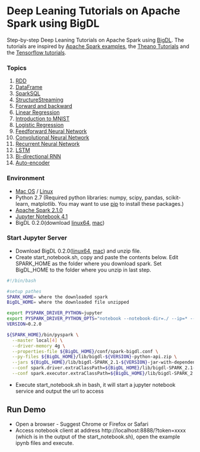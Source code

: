 # Deep Leaning Tutorials on Apache Spark using BigDL

Step-by-step Deep Leaning Tutorials on Apache Spark using [BigDL](https://github.com/intel-analytics/BigDL/). The tutorials are inspired by [Apache Spark examples](http://spark.apache.org/examples.html), the [Theano Tutorials](https://github.com/Newmu/Theano-Tutorials) and the [Tensorflow tutorials](https://github.com/nlintz/TensorFlow-Tutorials).

### Topics
1. [RDD](https://github.com/intel-analytics/BigDL-Tutorials/blob/master/notebooks/spark_basics/RDD.ipynb) 
2. [DataFrame](https://github.com/intel-analytics/BigDL-Tutorials/blob/master/notebooks/spark_basics/DataFrame.ipynb)
3. [SparkSQL](https://github.com/intel-analytics/BigDL-Tutorials/blob/master/notebooks/spark_basics/spark_sql.ipynb)
4. [StructureStreaming](https://github.com/intel-analytics/BigDL-Tutorials/blob/master/notebooks/spark_basics/structured_streaming.ipynb)
5. [Forward and backward](https://github.com/intel-analytics/BigDL-Tutorials/blob/master/notebooks/neural_networks/forward_and_backward.ipynb)
6. [Linear Regression](https://github.com/intel-analytics/BigDL-Tutorials/blob/master/notebooks/neural_networks/linear_regression.ipynb)
7. [Introduction to MNIST](https://github.com/intel-analytics/BigDL-Tutorials/blob/master/notebooks/neural_networks/introduction_to_mnist.ipynb)
8. [Logistic Regression](https://github.com/intel-analytics/BigDL-Tutorials/blob/master/notebooks/neural_networks/logistic_regression.ipynb)
9. [Feedforward Neural Network](https://github.com/intel-analytics/BigDL-Tutorials/blob/master/notebooks/neural_networks/deep_feed_forward_neural_network.ipynb)
10. [Convolutional Neural Network](https://github.com/intel-analytics/BigDL-Tutorials/blob/master/notebooks/neural_networks/cnn.ipynb)
11. [Recurrent Neural Network](https://github.com/intel-analytics/BigDL-Tutorials/blob/master/notebooks/neural_networks/rnn.ipynb)
12. [LSTM](https://github.com/intel-analytics/BigDL-Tutorials/blob/master/notebooks/neural_networks/lstm.ipynb)
13. [Bi-directional RNN](https://github.com/intel-analytics/BigDL-Tutorials/blob/master/notebooks/neural_networks/birnn.ipynb)
14. [Auto-encoder](https://github.com/intel-analytics/BigDL-Tutorials/blob/master/notebooks/neural_networks/autoencoder.ipynb)

### Environment

+ [Mac OS](https://github.com/intel-analytics/BigDL-Tutorials/blob/master/SetupMac.md) / [Linux](https://github.com/intel-analytics/BigDL-Tutorials/blob/master/SetupLinux.md)
+ Python 2.7 (Required python libraries: numpy, scipy, pandas, scikit-learn, matplotlib. You may want to use [pip](https://pip.pypa.io/en/stable/) to install these packages.)
+ [Apache Spark 2.1.0](http://spark.apache.org/docs/2.1.0/)
+ [Jupyter Notebook 4.1](http://jupyter.org/install.html)
+ BigDL 0.2.0(download [linux64](https://repo1.maven.org/maven2/com/intel/analytics/bigdl/dist-spark-2.1.0-scala-2.11.8-linux64/0.2.0/dist-spark-2.1.0-scala-2.11.8-linux64-0.2.0-dist.zip), [mac](https://oss.sonatype.org/content/groups/public/com/intel/analytics/bigdl/dist-spark-2.1.0-scala-2.11.8-mac/0.1.1/dist-spark-2.1.0-scala-2.11.8-mac-0.1.1-dist.zip))

### Start Jupyter Server

* Download BigDL 0.2.0([linux64](https://repo1.maven.org/maven2/com/intel/analytics/bigdl/dist-spark-2.1.0-scala-2.11.8-linux64/0.2.0/dist-spark-2.1.0-scala-2.11.8-linux64-0.2.0-dist.zip), [mac](https://oss.sonatype.org/content/groups/public/com/intel/analytics/bigdl/dist-spark-2.1.0-scala-2.11.8-mac/0.1.1/dist-spark-2.1.0-scala-2.11.8-mac-0.1.1-dist.zip)) and unzip file.
* Create start_notebook.sh, copy and paste the contents below. Edit SPARK_HOME as the folder where you download spark. Set BigDL_HOME to the folder where you unzip in last step. 
```bash
#!/bin/bash

#setup pathes
SPARK_HOME= where the downloaded spark
BigDL_HOME= where the downloaded file unzipped

export PYSPARK_DRIVER_PYTHON=jupyter
export PYSPARK_DRIVER_PYTHON_OPTS="notebook --notebook-dir=./ --ip=* --no-browser"
VERSION=0.2.0

${SPARK_HOME}/bin/pyspark \
  --master local[4] \
  --driver-memory 4g \
  --properties-file ${BigDL_HOME}/conf/spark-bigdl.conf \
  --py-files ${BigDL_HOME}/lib/bigdl-${VERSION}-python-api.zip \
  --jars ${BigDL_HOME}/lib/bigdl-SPARK_2.1-${VERSION}-jar-with-dependencies.jar \
  --conf spark.driver.extraClassPath=${BigDL_HOME}/lib/bigdl-SPARK_2.1-${VERSION}-jar-with-dependencies.jar \
  --conf spark.executor.extraClassPath=${BigDL_HOME}/lib/bigdl-SPARK_2.1-${VERSION}-jar-with-dependencies.jar
```

* Execute start_notebook.sh in bash, it will start a jupyter notebook service and output the url to access
## Run Demo
* Open a browser - Suggest Chrome or Firefox or Safari
* Access notebook client at address http://localhost:8888/?token=xxxx (which is in the output of the start_notebook.sh), open the example ipynb files and execute.

